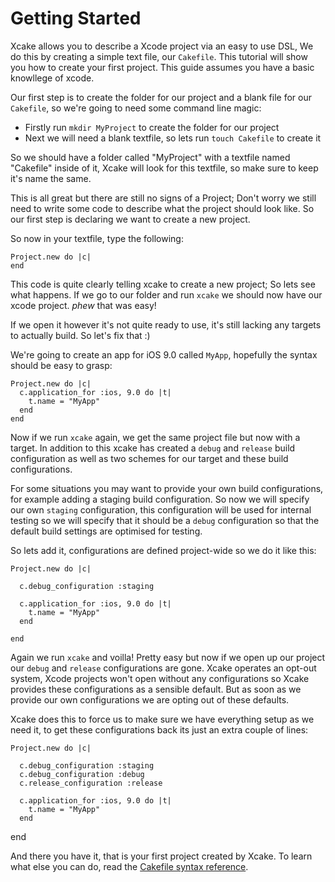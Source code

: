 # Getting Started

Xcake allows you to describe a Xcode project via an easy to use DSL, We do this
by creating a simple text file, our `Cakefile`. This tutorial will show you how
to create your first project. This guide assumes you have a basic knowllege of
xcode.

Our first step is to create the folder for our project and a blank file for our `Cakefile`,
so we're going to need some command line magic:

- Firstly run `mkdir MyProject` to create the folder for our project
- Next we will need a blank textfile, so lets run `touch Cakefile` to create it

So we should have a folder called "MyProject" with a textfile named "Cakefile" inside of it,
Xcake will look for this textfile, so make sure to keep it's name the same.

This is all great but there are still no signs of a Project; Don't worry we still need to
write some code to describe what the project should look like. So our first step is declaring
we want to create a new project.

So now in your textfile, type the following:

    Project.new do |c|
    end

This code is quite clearly telling xcake to create a new project; So lets see what happens.
If we go to our folder and run `xcake` we should now have our xcode project. *phew* that was easy!

If we open it however it's not quite ready to use, it's still lacking any targets to actually build.
So let's fix that :)

We're going to create an app for iOS 9.0 called `MyApp`, hopefully the syntax should be easy to grasp:

    Project.new do |c|
      c.application_for :ios, 9.0 do |t|
        t.name = "MyApp"
      end
    end

Now if we run `xcake` again, we get the same project file but now with a target. In addition to this
xcake has created a `debug` and `release` build configuration as well as two schemes for our target
and these build configurations.

For some situations you may want to provide your own build configurations, for example adding a
staging build configuration. So now we will specify our own `staging` configuration, this configuration will be used for internal testing so we will specify that it should
be a `debug` configuration so that the default build settings are optimised for testing.

So lets add it, configurations are defined project-wide so we do it like this:

    Project.new do |c|

      c.debug_configuration :staging

      c.application_for :ios, 9.0 do |t|
        t.name = "MyApp"
      end

    end

Again we run `xcake` and voilla! Pretty easy but now if we open up our project
our `debug` and `release` configurations are gone. Xcake operates an opt-out system, Xcode projects won't open
without any configurations so Xcake provides these configurations as a sensible default. But as soon as we
provide our own configurations we are opting out of these defaults.

Xcake does this to force us to make sure we have everything setup as we need it, to get these configurations back
its just an extra couple of lines:

    Project.new do |c|

      c.debug_configuration :staging
      c.debug_configuration :debug
      c.release_configuration :release

      c.application_for :ios, 9.0 do |t|
        t.name = "MyApp"
      end

   end

And there you have it, that is your first project created by Xcake. To learn what else you can do, read the
[Cakefile syntax reference](Cakefile.md).
